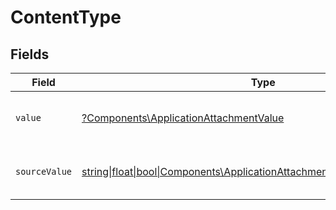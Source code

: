 # ContentType


## Fields

| Field                                                                                                                                    | Type                                                                                                                                     | Required                                                                                                                                 | Description                                                                                                                              | Example                                                                                                                                  |
| ---------------------------------------------------------------------------------------------------------------------------------------- | ---------------------------------------------------------------------------------------------------------------------------------------- | ---------------------------------------------------------------------------------------------------------------------------------------- | ---------------------------------------------------------------------------------------------------------------------------------------- | ---------------------------------------------------------------------------------------------------------------------------------------- |
| `value`                                                                                                                                  | [?Components\ApplicationAttachmentValue](../../Models/Components/ApplicationAttachmentValue.md)                                          | :heavy_minus_sign:                                                                                                                       | The content type of the attachment.                                                                                                      | text                                                                                                                                     |
| `sourceValue`                                                                                                                            | [string\|float\|bool\|Components\ApplicationAttachmentSourceValue4\|array\|null](../../Models/Components/ApplicationAttachmentSourceValue.md) | :heavy_minus_sign:                                                                                                                       | The source value of the content type.                                                                                                    | Text                                                                                                                                     |